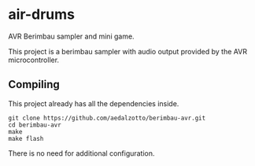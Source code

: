 # air-drums

AVR Berimbau sampler and mini game.

This project is a berimbau sampler with audio output provided by the AVR microcontroller.

## Compiling

This project already has all the dependencies inside.
```
git clone https://github.com/aedalzotto/berimbau-avr.git
cd berimbau-avr
make
make flash
```

There is no need for additional configuration.
